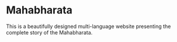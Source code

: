 # Mahabharata
This is a beautifully designed multi-language website presenting the complete story of the Mahabharata. 
